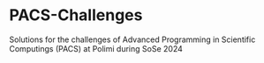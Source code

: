 # PACS-Challenges
Solutions for the challenges of Advanced Programming in Scientific Computings (PACS) at Polimi during SoSe 2024
